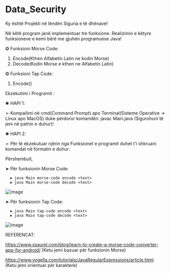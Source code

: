 
# Data_Security
Ky është Projekti në lëndën Siguria e të dhënave!

Në këtë program janë implementuar tre funksione. Realizimin e këtyre funksioneve e kemi bërë me gjuhën programuese Java!

❂ Funksioni Morse Code:
  1. Encode(Kthen Alfabetin Latin ne kodin Morse)
  2. Decode(Kodin Morse e kthen ne Alfabetin Latin)

❂ Funksioni Tap Code:
  1. Encode()


Ekzekutimi i Programit : 

✺ HAPI 1:

➢ Kompailimi në cmd(Command Prompt) apo Terminal(Sisteme Operative → Linux apo MacOS) duke përdorur komandën:  javac Main.java
  (Sigurohuni të jeni në pathin e duhur)!

✺ HAPI 2:

➢ Për të ekzekutuar njërin nga Funksionet e programit duhet t'i shkruani komandat në formatin e duhur:

Përshembull, 

➤ Për funksionin Morse Code:

      ✸ java Main morse-code encode <text>
      ✸ java Main morse-code decode <text>

![image](https://user-images.githubusercontent.com/61246827/77023092-a94d2f80-698b-11ea-89f3-c1ae7598c849.png)

➤ Për funksionin Tap Code:

      ✸ java Main tap-code encode <text>
      ✸ java Main tap-code decode <text>

![image](https://user-images.githubusercontent.com/61246827/77023251-0ba63000-698c-11ea-8a27-4b29d57fd471.png)


REFERENCAT:

 https://www.ssaurel.com/blog/learn-to-create-a-morse-code-converter-app-for-android/ (Ketu jemi bazuar për funksionin Morse)

https://www.vogella.com/tutorials/JavaRegularExpressions/article.html (Ketu jemi orientuar për karaktere)

